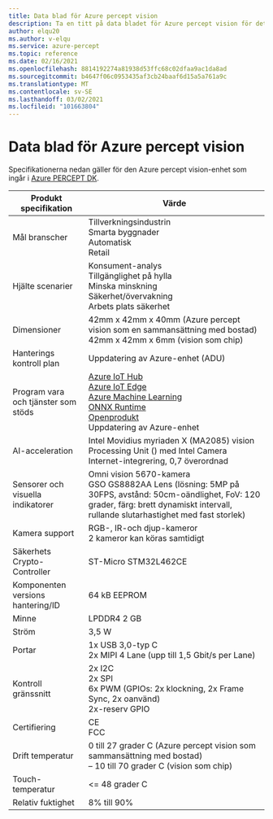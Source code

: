 ```yaml
---
title: Data blad för Azure percept vision
description: Ta en titt på data bladet för Azure percept vision för detaljerade enhets specifikationer
author: elqu20
ms.author: v-elqu
ms.service: azure-percept
ms.topic: reference
ms.date: 02/16/2021
ms.openlocfilehash: 8814192274a81938d53ffc68c02dfaa9ac1da8ad
ms.sourcegitcommit: b4647f06c0953435af3cb24baaf6d15a5a761a9c
ms.translationtype: MT
ms.contentlocale: sv-SE
ms.lasthandoff: 03/02/2021
ms.locfileid: "101663804"
---
```

# <a name="azure-percept-vision-datasheet"></a>Data blad för Azure percept vision

Specifikationerna nedan gäller för den Azure percept vision-enhet som ingår i [Azure PERCEPT DK](./azure-percept-dk-datasheet.md).

|Produkt specifikation           |Värde     |
|--------------------------------|---------------------|
|Mål branscher               |Tillverkningsindustrin <br> Smarta byggnader <br> Automatisk <br> Retail |
|Hjälte scenarier                  |Konsument-analys <br> Tillgänglighet på hylla <br> Minska minskning <br> Säkerhet/övervakning <br> Arbets plats säkerhet|
|Dimensioner                      |42mm x 42mm x 40mm (Azure percept vision som en sammansättning med bostad) <br> 42mm x 42mm x 6mm (vision som chip)|
|Hanterings kontroll plan        |Uppdatering av Azure-enhet (ADU)          |
|Program vara och tjänster som stöds |[Azure IoT Hub](https://azure.microsoft.com/services/iot-hub/) <br> [Azure IoT Edge](https://azure.microsoft.com/services/iot-edge/) <br> [Azure Machine Learning](https://azure.microsoft.com/services/machine-learning/) <br> [ONNX Runtime](https://www.onnxruntime.ai/) <br> [Openprodukt](https://docs.openvinotoolkit.org/latest/index.html) <br> Uppdatering av Azure-enhet |
|AI-acceleration                 |Intel Movidius myriaden X (MA2085) vision Processing Unit () med Intel Camera Internet-integrering, 0,7 överordnad |
|Sensorer och visuella indikatorer   |Omni vision 5670-kamera <br> GSO GS8882AA Lens (lösning: 5MP på 30FPS, avstånd: 50cm-oändlighet, FoV: 120 grader, färg: brett dynamiskt intervall, rullande slutarhastighet med fast storlek)          |
|Kamera support                  |RGB-, IR-och djup-kameror <br> 2 kameror kan köras samtidigt |
|Säkerhets Crypto-Controller      |ST-Micro STM32L462CE      |
|Komponenten versions hantering/ID       |64 kB EEPROM |
|Minne                          |LPDDR4 2 GB     |
|Ström                           |3,5 W     |
|Portar                           |1x USB 3,0-typ C <br> 2x MIPI 4 Lane (upp till 1,5 Gbit/s per Lane)     |
|Kontroll gränssnitt              |2x I2C <br> 2x SPI <br> 6x PWM (GPIOs: 2x klockning, 2x Frame Sync, 2x oanvänd) <br> 2x-reserv GPIO |
|Certifiering                   |CE <br> FCC      |
|Drift temperatur           |0 till 27 grader C (Azure percept vision som sammansättning med bostad) <br> – 10 till 70 grader C (vision som chip) |
|Touch-temperatur               |<= 48 grader C |
|Relativ fuktighet               |8% till 90%    |